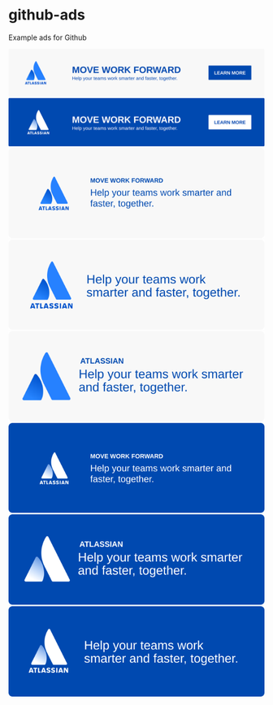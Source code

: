 # github-ads
Example ads for Github

![](ads/banner-light.svg)
![](ads/banner.svg)
![](ads/badge-light-1.svg)
![](ads/badge-light-2.svg)
![](ads/badge-light-3.svg)
![](ads/badge-b-1.svg)
![](ads/badge-b-2.svg)
![](ads/badge-b-3.svg)
